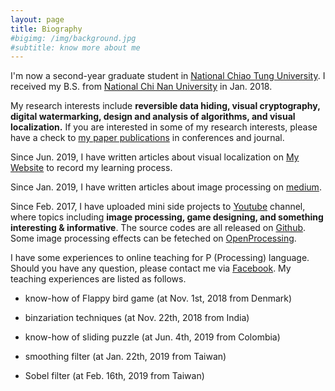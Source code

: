 ```yaml
---
layout: page
title: Biography
#bigimg: /img/background.jpg
#subtitle: know more about me
---
```


I'm now a second-year graduate student in [National Chiao Tung University](https://www.nctu.edu.tw/). I received my B.S. from [National Chi Nan University](https://www.ncnu.edu.tw/ncnuweb/) in Jan. 2018.

My research interests include **reversible data hiding, visual cryptography, digital watermarking, design and analysis of algorithms, and visual localization.** If you are interested in some of my research interests, please have a check to [my paper publications](https://hbyacademic.github.io/HBY/publications/) in conferences and journal.

Since Jun. 2019, I have written articles about visual localization on [My Website](https://hbyacademic.github.io/HBY/) to record my learning process. 

Since Jan. 2019, I have written articles about image processing on [medium](https://medium.com/@hbyacademic).

Since Feb. 2017, I have uploaded mini side projects to [Youtube](https://www.youtube.com/channel/UCmVQun_KSwvPnRBDWSX8gRw/featured) channel, where topics including **image processing, game designing, and something interesting & informative**. The source codes are all released on [Github](https://github.com/hbyacademic). Some image processing effects can be feteched on [OpenProcessing](https://www.openprocessing.org/user/183031#sketches).

I have some experiences to online teaching for P (Processing) language. Should you have any question, please contact me via [Facebook](https://www.facebook.com/HBY.academic). My teaching experiences are listed as follows.  
   - know-how of Flappy bird game (at Nov. 1st, 2018 from Denmark)
   
   - binzariation techniques (at Nov. 22th, 2018 from India)
   
   - know-how of sliding puzzle (at Jun. 4th, 2019 from Colombia) 
   
   - smoothing filter (at Jan. 22th, 2019 from Taiwan)
   
   - Sobel filter (at Feb. 16th, 2019 from Taiwan)
